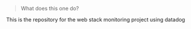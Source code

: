 > What does this one do?

This is the repository for the web stack monitoring project using datadog
